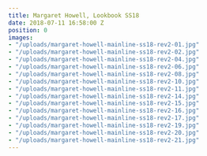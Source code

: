 ```yaml
---
title: Margaret Howell, Lookbook SS18
date: 2018-07-11 16:58:00 Z
position: 0
images:
- "/uploads/margaret-howell-mainline-ss18-rev2-01.jpg"
- "/uploads/margaret-howell-mainline-ss18-rev2-02.jpg"
- "/uploads/margaret-howell-mainline-ss18-rev2-04.jpg"
- "/uploads/margaret-howell-mainline-ss18-rev2-06.jpg"
- "/uploads/margaret-howell-mainline-ss18-rev2-08.jpg"
- "/uploads/margaret-howell-mainline-ss18-rev2-10.jpg"
- "/uploads/margaret-howell-mainline-ss18-rev2-11.jpg"
- "/uploads/margaret-howell-mainline-ss18-rev2-14.jpg"
- "/uploads/margaret-howell-mainline-ss18-rev2-15.jpg"
- "/uploads/margaret-howell-mainline-ss18-rev2-16.jpg"
- "/uploads/margaret-howell-mainline-ss18-rev2-17.jpg"
- "/uploads/margaret-howell-mainline-ss18-rev2-19.jpg"
- "/uploads/margaret-howell-mainline-ss18-rev2-20.jpg"
- "/uploads/margaret-howell-mainline-ss18-rev2-21.jpg"
---
```


